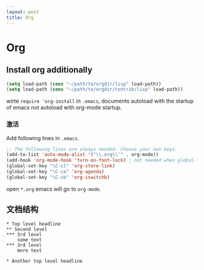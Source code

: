 ```yaml
---
layout: post
title: Org
---
```



Org
===

Install org additionally
------------------------

```lisp
(setq load-path (cons "~/path/to/orgdir/lisp" load-path))
(setq load-path (cons "~/path/to/orgdir/contrib/lisp" load-path))
```
wirte `require 'org-install` in `.emacs`, documents autoload with the startup
of emacs not autoload with org-mode startup.

### 激活


Add following lines in `.emacs`.
```lisp
;; The following lines are always needed. Choose your own keys.
(add-to-list 'auto-mode-alist '("\\.org\\'" . org-mode))
(add-hook 'org-mode-hook 'turn-on-font-lock) ; not needed when global-font-lock-mode is on
(global-set-key "\C-cl" 'org-store-link)
(global-set-key "\C-ca" 'org-agenda)
(global-set-key "\C-cb" 'org-iswitchb)
```
open `*.org` emacs will go to `org-mode`.

文档结构
--------

``` elisp
* Top level headline
** Second level
*** 3rd level
    some text
*** 3rd level
    more text

* Another top level headline
```

